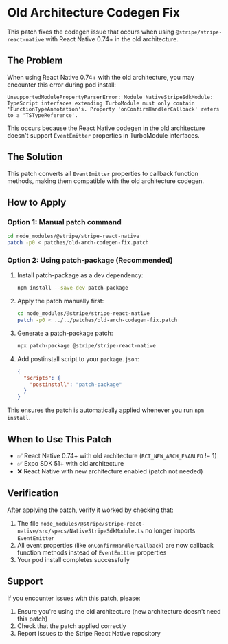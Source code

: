 # Old Architecture Codegen Fix

This patch fixes the codegen issue that occurs when using `@stripe/stripe-react-native` with React Native 0.74+ in the old architecture.

## The Problem

When using React Native 0.74+ with the old architecture, you may encounter this error during pod install:

```
UnsupportedModulePropertyParserError: Module NativeStripeSdkModule: TypeScript interfaces extending TurboModule must only contain 'FunctionTypeAnnotation's. Property 'onConfirmHandlerCallback' refers to a 'TSTypeReference'.
```

This occurs because the React Native codegen in the old architecture doesn't support `EventEmitter` properties in TurboModule interfaces.

## The Solution

This patch converts all `EventEmitter` properties to callback function methods, making them compatible with the old architecture codegen.

## How to Apply

### Option 1: Manual patch command

```bash
cd node_modules/@stripe/stripe-react-native
patch -p0 < patches/old-arch-codegen-fix.patch
```

### Option 2: Using patch-package (Recommended)

1. Install patch-package as a dev dependency:
   ```bash
   npm install --save-dev patch-package
   ```

2. Apply the patch manually first:
   ```bash
   cd node_modules/@stripe/stripe-react-native
   patch -p0 < ../../patches/old-arch-codegen-fix.patch
   ```

3. Generate a patch-package patch:
   ```bash
   npx patch-package @stripe/stripe-react-native
   ```

4. Add postinstall script to your `package.json`:
   ```json
   {
     "scripts": {
       "postinstall": "patch-package"
     }
   }
   ```

This ensures the patch is automatically applied whenever you run `npm install`.

## When to Use This Patch

- ✅ React Native 0.74+ with old architecture (`RCT_NEW_ARCH_ENABLED` != 1)
- ✅ Expo SDK 51+ with old architecture
- ❌ React Native with new architecture enabled (patch not needed)

## Verification

After applying the patch, verify it worked by checking that:

1. The file `node_modules/@stripe/stripe-react-native/src/specs/NativeStripeSdkModule.ts` no longer imports `EventEmitter`
2. All event properties (like `onConfirmHandlerCallback`) are now callback function methods instead of `EventEmitter` properties
3. Your pod install completes successfully

## Support

If you encounter issues with this patch, please:
1. Ensure you're using the old architecture (new architecture doesn't need this patch)
2. Check that the patch applied correctly
3. Report issues to the Stripe React Native repository 